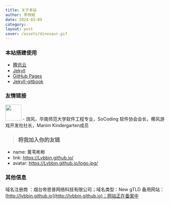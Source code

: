 ```yaml
---
title: 关于本站
author: 李炜斌
date: 2024-03-09
category: 
layout: post
cover: /assets/dinosaur.gif
---
```


### 本站搭建使用
- [腾讯云](https://cloud.tencent.com/)
- [Jekyll](https://jekyll.com/)
- [GitHub Pages](https://docs.github.com/zh/pages)
- [Jekyll-gitbook](https://github.com/sighingnow/jekyll-gitbook)

### 友情链接
[<img src="https://shao.fun/images/logo.svg" class="floatpic" width="50" height="50">](https://shao.fun/) - 烧风，华南师范大学软件工程专业，SoCoding 软件协会会长，椰风游戏开发社社长，Manim Kindergarten成员

> ### 将我加入你的友链
- name: 蓠苇彬彬
- link: https://Lvbbin.github.io/
- avatar: https://Lvbbin.github.io/logo.jpg/

### 其他信息
域名注册商 ：烟台帝思普网络科技有限公司；域名类型：New gTLD
备用网站：[http://lvbbin.github.io](http://lvbbin.github.io)；网站正在备案中
